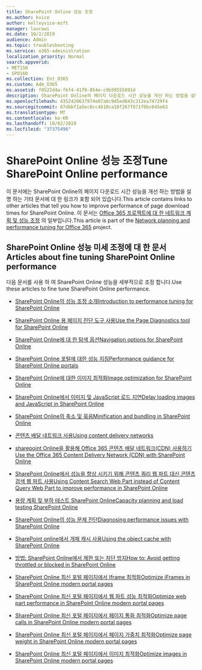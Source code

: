 ```yaml
---
title: SharePoint Online 성능 조정
ms.author: kvice
author: kelleyvice-msft
manager: laurawi
ms.date: 10/2/2019
audience: Admin
ms.topic: troubleshooting
ms.service: o365-administration
localization_priority: Normal
search.appverid:
- MET150
- SPO160
ms.collection: Ent_O365
ms.custom: Adm_O365
ms.assetid: f0522d4a-fbf4-41f9-854e-c9b59555091d
description: SharePoint Online의 페이지 다운로드 시간 성능을 개선 하는 방법을 설명 하는 기타 문서에 대 한 링크가 포함 되어 있습니다.
ms.openlocfilehash: 4352420637974e07a6c9d5ed843c312ea74729f4
ms.sourcegitcommit: 67dbbf1a5ec8cc4b10ca10f267f871f0bc045e63
ms.translationtype: MT
ms.contentlocale: ko-KR
ms.lasthandoff: 10/02/2019
ms.locfileid: "37375496"
---
```

# <a name="tune-sharepoint-online-performance"></a><span data-ttu-id="5d74e-103">SharePoint Online 성능 조정</span><span class="sxs-lookup"><span data-stu-id="5d74e-103">Tune SharePoint Online performance</span></span>

<span data-ttu-id="5d74e-104">이 문서에는 SharePoint Online의 페이지 다운로드 시간 성능을 개선 하는 방법을 설명 하는 기타 문서에 대 한 링크가 포함 되어 있습니다.</span><span class="sxs-lookup"><span data-stu-id="5d74e-104">This article contains links to other articles that tell you how to improve performance of page download times for SharePoint Online.</span></span> <span data-ttu-id="5d74e-105">이 문서는 [Office 365 프로젝트에 대 한 네트워크 계획 및 성능 조정](https://aka.ms/tune) 의 일부입니다.</span><span class="sxs-lookup"><span data-stu-id="5d74e-105">This article is part of the [Network planning and performance tuning for Office 365](https://aka.ms/tune) project.</span></span>

## <a name="articles-about-fine-tuning-sharepoint-online-performance"></a><span data-ttu-id="5d74e-106">SharePoint Online 성능 미세 조정에 대 한 문서</span><span class="sxs-lookup"><span data-stu-id="5d74e-106">Articles about fine tuning SharePoint Online performance</span></span>

<span data-ttu-id="5d74e-107">다음 문서를 사용 하 여 SharePoint Online 성능을 세부적으로 조정 합니다.</span><span class="sxs-lookup"><span data-stu-id="5d74e-107">Use these articles to fine tune SharePoint Online performance.</span></span>
  
- [<span data-ttu-id="5d74e-108">SharePoint Online의 성능 조정 소개</span><span class="sxs-lookup"><span data-stu-id="5d74e-108">Introduction to performance tuning for SharePoint Online</span></span>](introduction-to-performance-tuning-for-sharepoint-online.md)

- [<span data-ttu-id="5d74e-109">SharePoint Online 용 페이지 진단 도구 사용</span><span class="sxs-lookup"><span data-stu-id="5d74e-109">Use the Page Diagnostics tool for SharePoint Online</span></span>](page-diagnostics-for-spo.md)

- [<span data-ttu-id="5d74e-110">SharePoint Online에 대 한 탐색 옵션</span><span class="sxs-lookup"><span data-stu-id="5d74e-110">Navigation options for SharePoint Online</span></span>](navigation-options-for-sharepoint-online.md)

- [<span data-ttu-id="5d74e-111">SharePoint Online 포털에 대한 성능 지침</span><span class="sxs-lookup"><span data-stu-id="5d74e-111">Performance guidance for SharePoint Online portals</span></span>](https://docs.microsoft.com/en-us/sharepoint/dev/solution-guidance/portal-performance)

- [<span data-ttu-id="5d74e-112">SharePoint Online에 대한 이미지 최적화</span><span class="sxs-lookup"><span data-stu-id="5d74e-112">Image optimization for SharePoint Online</span></span>](image-optimization-for-sharepoint-online.md)

- [<span data-ttu-id="5d74e-113">SharePoint Online에서 이미지 및 JavaScript 로드 지연</span><span class="sxs-lookup"><span data-stu-id="5d74e-113">Delay loading images and JavaScript in SharePoint Online</span></span>](delay-loading-images-and-javascript-in-sharepoint-online.md)

- [<span data-ttu-id="5d74e-114">SharePoint Online의 축소 및 묶음</span><span class="sxs-lookup"><span data-stu-id="5d74e-114">Minification and bundling in SharePoint Online</span></span>](minification-and-bundling-in-sharepoint-online.md)

- [<span data-ttu-id="5d74e-115">콘텐츠 배달 네트워크 사용</span><span class="sxs-lookup"><span data-stu-id="5d74e-115">Using content delivery networks</span></span>](using-content-delivery-networks-with-sharepoint-online.md)

- [<span data-ttu-id="5d74e-116">sharepoint Online을 활용해 Office 365 콘텐츠 배달 네트워크(CDN) 사용하기</span><span class="sxs-lookup"><span data-stu-id="5d74e-116">Use the Office 365 Content Delivery Network (CDN) with SharePoint Online</span></span>](use-office-365-cdn-with-spo.md)

- [<span data-ttu-id="5d74e-117">SharePoint Online에서 성능을 향상 시키기 위해 콘텐츠 쿼리 웹 파트 대신 콘텐츠 검색 웹 파트 사용</span><span class="sxs-lookup"><span data-stu-id="5d74e-117">Using Content Search Web Part instead of Content Query Web Part to improve performance in SharePoint Online</span></span>](using-content-search-web-part-instead-of-content-query-web-part-to-improve-perfo.md)

- [<span data-ttu-id="5d74e-118">용량 계획 및 부하 테스트 SharePoint Online</span><span class="sxs-lookup"><span data-stu-id="5d74e-118">Capacity planning and load testing SharePoint Online</span></span>](capacity-planning-and-load-testing-sharepoint-online.md)

- [<span data-ttu-id="5d74e-119">SharePoint Online의 성능 문제 진단</span><span class="sxs-lookup"><span data-stu-id="5d74e-119">Diagnosing performance issues with SharePoint Online</span></span>](diagnosing-performance-issues-with-sharepoint-online.md)

- [<span data-ttu-id="5d74e-120">SharePoint online에서 개체 캐시 사용</span><span class="sxs-lookup"><span data-stu-id="5d74e-120">Using the object cache with SharePoint Online</span></span>](using-the-object-cache-with-sharepoint-online.md)

- [<span data-ttu-id="5d74e-121">방법: SharePoint Online에서 제한 또는 차단 방지</span><span class="sxs-lookup"><span data-stu-id="5d74e-121">How to: Avoid getting throttled or blocked in SharePoint Online</span></span>](https://msdn.microsoft.com/en-us/library/office/dn889829.aspx)

- [<span data-ttu-id="5d74e-122">SharePoint Online 최신 포털 페이지에서 Iframe 최적화</span><span class="sxs-lookup"><span data-stu-id="5d74e-122">Optimize iFrames in SharePoint Online modern portal pages</span></span>](modern-iframe-optimization.md)

- [<span data-ttu-id="5d74e-123">SharePoint Online 최신 포털 페이지에서 웹 파트 성능 최적화</span><span class="sxs-lookup"><span data-stu-id="5d74e-123">Optimize web part performance in SharePoint Online modern portal pages</span></span>](modern-web-part-optimization.md)

- [<span data-ttu-id="5d74e-124">SharePoint Online 최신 포털 페이지에서 페이지 통화 최적화</span><span class="sxs-lookup"><span data-stu-id="5d74e-124">Optimize page calls in SharePoint Online modern portal pages</span></span>](modern-page-call-optimization.md)

- [<span data-ttu-id="5d74e-125">SharePoint Online 최신 포털 페이지에서 페이지 가중치 최적화</span><span class="sxs-lookup"><span data-stu-id="5d74e-125">Optimize page weight in SharePoint Online modern portal pages</span></span>](modern-page-weight-optimization.md)

- [<span data-ttu-id="5d74e-126">SharePoint Online 최신 포털 페이지에서 이미지 최적화</span><span class="sxs-lookup"><span data-stu-id="5d74e-126">Optimize images in SharePoint Online modern portal pages</span></span>](modern-image-optimization.md)
